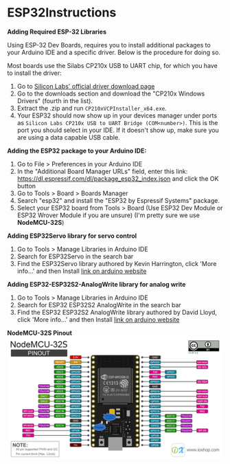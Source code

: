 # ESP32Instructions
**Adding Required ESP-32 Libraries**

Using ESP-32 Dev Boards, requires you to install additional packages to your Arduino IDE and a specific driver. Below is the procedure for doing so.

Most boards use the Silabs CP210x USB to UART chip, for which you have to install the driver:

1. Go to [Silicon Labs' official driver download page](https://www.silabs.com/developers/usb-to-uart-bridge-vcp-drivers)
2. Go to the downloads section and download the "CP210x Windows Drivers" (fourth in the list).
3. Extract the .zip and run `CP210xVCPInstaller_x64.exe`.
4. Your ESP32 should now show up in your devices manager under ports as `Silicon Labs CP210x USB to UART Bridge (COM<number>)`. This is the port you should select in your IDE. If it doesn't show up, make sure you are using a data capable USB cable.

**Adding the ESP32 package to your Arduino IDE:**

1. Go to File > Preferences in your Arduino IDE
2. In the "Additional Board Manager URLs" field, enter this link: https://dl.espressif.com/dl/package_esp32_index.json and click the OK button
3. Go to Tools > Board > Boards Manager
4. Search "esp32" and install the "ESP32 by Espressif Systems" package.
5. Select your ESP32 board from Tools > Board  (Use ESP32 Dev Module or ESP32 Wrover Module if you are unsure) (I'm pretty sure we use **NodeMCU-32S**)

**Adding ESP32Servo library for servo control**
1. Go to Tools > Manage Libraries in Arduino IDE
2. Search for ESP32Servo in the search bar
3. Find the ESP32Servo library authored by Kevin Harrington, click 'More info...' and then Install
[link on arduino website](https://www.arduino.cc/reference/en/libraries/esp32servo/)

**Adding ESP32-ESP32S2-AnalogWrite library for analog write**
1. Go to Tools > Manage Libraries in Arduino IDE
2. Search for ESP32 ESP32S2 AnalogWrite in the search bar
3. Find the ESP32 ESP32S2 AnalogWrite library authored by David Lloyd, click 'More info...' and then Install
[link on arduino website](https://www.arduino.cc/reference/en/libraries/esp32-esp32s2-analogwrite/)


**NodeMCU-32S Pinout**
![Screenshot](NodeMCU-32S_Pinout.png)
